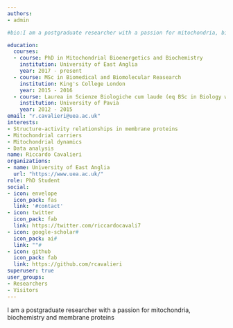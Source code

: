 ```yaml
---
authors:
- admin

#bio:I am a postgraduate researcher with a passion for mitochondria, biochemistry and membrane proteins

education:
  courses:
  - course: PhD in Mitochondrial Bioenergetics and Biochemistry
    institution: University of East Anglia
    year: 2017 - present
  - course: MSc in Biomedical and Biomolecular Reasearch
    institution: King's College London
    year: 2015 - 2016
  - course: Laurea in Scienze Biologiche cum laude (eq BSc in Biology with hons)
    institution: University of Pavia
    year: 2012 - 2015
email: "r.cavalieri@uea.ac.uk"
interests:
- Structure-activity relationships in membrane proteins
- Mitochondrial carriers
- Mitochondrial dynamics
- Data analysis
name: Riccardo Cavalieri
organizations:
- name: University of East Anglia
  url: "https://www.uea.ac.uk/"
role: PhD Student
social:
- icon: envelope
  icon_pack: fas
  link: '#contact'
- icon: twitter
  icon_pack: fab
  link: https://twitter.com/riccardocavali7
- icon: google-scholar#
  icon_pack: ai#
  link: ""#
- icon: github
  icon_pack: fab
  link: https://github.com/rcavalieri
superuser: true
user_groups:
- Researchers
- Visitors
---
```

I am a postgraduate researcher with a passion for mitochondria, biochemistry and membrane proteins

